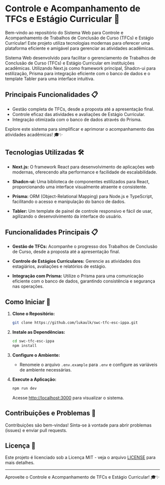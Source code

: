 # Controle e Acompanhamento de TFCs e Estágio Curricular 🚀

Bem-vindo ao repositório do Sistema Web para Controle e Acompanhamento de Trabalhos de Conclusão de Curso (TFCs) e Estágio Curricular! Este projeto utiliza tecnologias modernas para oferecer uma plataforma eficiente e amigável para gerenciar as atividades acadêmicas.

Sistema Web desenvolvido para facilitar o gerenciamento de Trabalhos de Conclusão de Curso (TFCs) e Estágio Curricular em instituições acadêmicas. Utilizando Next.js como framework principal, Shadcn-ui para estilização, Prisma para integração eficiente com o banco de dados e o template Tabler para uma interface intuitiva.

## Principais Funcionalidades 📋

- Gestão completa de TFCs, desde a proposta até a apresentação final.
- Controle eficaz das atividades e avaliações de Estágio Curricular.
- Integração otimizada com o banco de dados através do Prisma.

Explore este sistema para simplificar e aprimorar o acompanhamento das atividades acadêmicas! 🎓✨

## Tecnologias Utilizadas 🛠️

- **Next.js:** O framework React para desenvolvimento de aplicações web modernas, oferecendo alta performance e facilidade de escalabilidade.

- **Shadcn-ui:** Uma biblioteca de componentes estilizados para React, proporcionando uma interface visualmente atraente e consistente.

- **Prisma:** ORM (Object-Relational Mapping) para Node.js e TypeScript, facilitando o acesso e manipulação do banco de dados.

- **Tabler:** Um template de painel de controle responsivo e fácil de usar, agilizando o desenvolvimento da interface do usuário.

## Funcionalidades Principais 📋

- **Gestão de TFCs:** Acompanhe o progresso dos Trabalhos de Conclusão de Curso, desde a proposta até a apresentação final.

- **Controle de Estágios Curriculares:** Gerencie as atividades dos estagiários, avaliações e relatórios de estágio.

- **Integração com Prisma:** Utilize o Prisma para uma comunicação eficiente com o banco de dados, garantindo consistência e segurança nas operações.

## Como Iniciar 🚦

1. **Clone o Repositório:**
   ```bash
   git clone https://github.com/lukaulk/swc-tfc-esc-ippa.git
   ```

2. **Instale as Dependências:**
   ```bash
   cd swc-tfc-esc-ippa
   npm install
   ```

3. **Configure o Ambiente:**
   - Renomeie o arquivo `.env.example` para `.env` e configure as variáveis de ambiente necessárias.

4. **Execute a Aplicação:**
   ```bash
   npm run dev
   ```

   Acesse [http://localhost:3000](http://localhost:3000) para visualizar o sistema.

## Contribuições e Problemas 🤝

Contribuições são bem-vindas! Sinta-se à vontade para abrir problemas (issues) e enviar pull requests.

## Licença 📄

Este projeto é licenciado sob a Licença MIT - veja o arquivo [LICENSE](LICENSE) para mais detalhes.

---

Aproveite o Controle e Acompanhamento de TFCs e Estágio Curricular! 🎓✨
